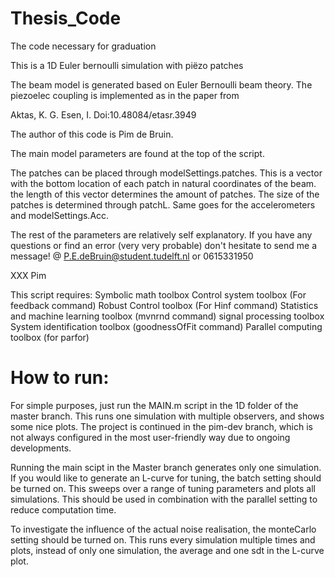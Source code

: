 # Thesis_Code
The code necessary for graduation

This is a 1D Euler bernoulli simulation with piëzo patches

The beam model is generated based on Euler Bernoulli beam theory. The
piezoelec coupling is implemented as in the paper from 

Aktas, K. G.
Esen, I.
Doi:10.48084/etasr.3949

The author of this code is Pim de Bruin. 

The main model parameters are found at the top of the script.

The patches can be placed through modelSettings.patches. This is a vector
with the bottom location of each patch in natural coordinates of the beam. the length
of this vector determines the amount of patches. The size of the patches is 
determined through patchL. Same goes for the accelerometers and
modelSettings.Acc. 

The rest of the parameters are relatively self explanatory. If you have any
questions or find an error (very very probable) don't hesitate to send me a
message! @ P.E.deBruin@student.tudelft.nl or 0615331950

XXX Pim

This script requires:
    Symbolic math toolbox 
    Control system toolbox (For feedback command)
    Robust Control toolbox (For Hinf command)
    Statistics and machine learning toolbox (mvnrnd command)
    signal processing toolbox 
    System identification toolbox (goodnessOfFit command)
    Parallel computing toolbox (for parfor)

# How to run:
For simple purposes, just run the MAIN.m script in the 1D folder of the master branch. This runs
one simulation with multiple observers, and shows some nice plots. The project is continued in the
pim-dev branch, which is not always configured in the most user-friendly way due to ongoing developments. 

Running the main scipt in the Master branch generates only one simulation. If you would like to generate an 
L-curve for tuning, the batch setting should be turned on. This sweeps over a range of tuning parameters 
and plots all simulations. This should be used in combination with the parallel setting to reduce computation time. 

To investigate the influence of the actual noise realisation, the monteCarlo setting should be turned on. This 
runs every simulation multiple times and plots, instead of only one simulation, the average and one sdt in the L-curve plot. 

